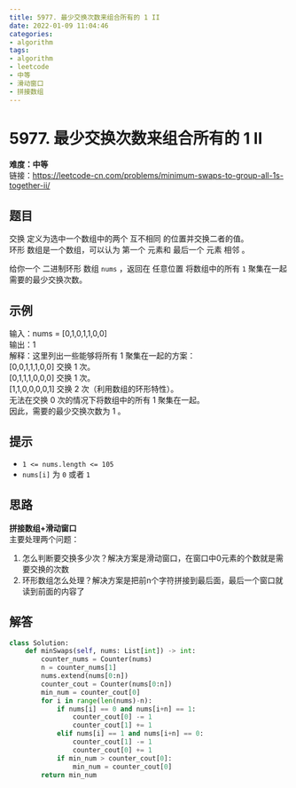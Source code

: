 ```yaml
---
title: 5977. 最少交换次数来组合所有的 1 II
date: 2022-01-09 11:04:46
categories: 
- algorithm
tags:
- algorithm
- leetcode
- 中等
- 滑动窗口
- 拼接数组
---
```

# 5977. 最少交换次数来组合所有的 1 II
**难度：中等**  
链接：https://leetcode-cn.com/problems/minimum-swaps-to-group-all-1s-together-ii/
## 题目
交换 定义为选中一个数组中的两个 互不相同 的位置并交换二者的值。  
环形 数组是一个数组，可以认为 第一个 元素和 最后一个 元素 相邻 。

给你一个 二进制环形 数组 `nums` ，返回在 任意位置 将数组中的所有 `1` 聚集在一起需要的最少交换次数。

## 示例
输入：nums = [0,1,0,1,1,0,0]  
输出：1  
解释：这里列出一些能够将所有 1 聚集在一起的方案：  
[0,0,1,1,1,0,0] 交换 1 次。  
[0,1,1,1,0,0,0] 交换 1 次。  
[1,1,0,0,0,0,1] 交换 2 次（利用数组的环形特性）。  
无法在交换 0 次的情况下将数组中的所有 1 聚集在一起。  
因此，需要的最少交换次数为 1 。

## 提示
+ `1 <= nums.length <= 105`
+ `nums[i]` 为 `0` 或者 `1`

## 思路
**拼接数组+滑动窗口**  
主要处理两个问题：
1. 怎么判断要交换多少次？解决方案是滑动窗口，在窗口中0元素的个数就是需要交换的次数
2. 环形数组怎么处理？解决方案是把前n个字符拼接到最后面，最后一个窗口就读到前面的内容了

## 解答
``` python
class Solution:
    def minSwaps(self, nums: List[int]) -> int:
        counter_nums = Counter(nums)
        n = counter_nums[1]
        nums.extend(nums[0:n])
        counter_cout = Counter(nums[0:n])
        min_num = counter_cout[0]
        for i in range(len(nums)-n):
            if nums[i] == 0 and nums[i+n] == 1:
                counter_cout[0] -= 1
                counter_cout[1] += 1
            elif nums[i] == 1 and nums[i+n] == 0:
                counter_cout[1] -= 1
                counter_cout[0] += 1
            if min_num > counter_cout[0]:
                min_num = counter_cout[0]
        return min_num
```